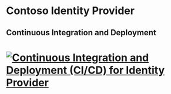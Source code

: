 # Contoso Identity Provider
## Continuous Integration and Deployment
# [![Continuous Integration and Deployment (CI/CD) for Identity Provider](https://github.com/Evilazaro/IdentityProvider/actions/workflows/azure-dev.yml/badge.svg)](https://github.com/Evilazaro/IdentityProvider/actions/workflows/azure-dev.yml)
